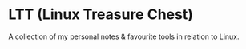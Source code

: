 # LTT (Linux Treasure Chest)
A collection of my personal notes &amp; favourite tools in relation to Linux.

